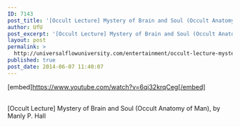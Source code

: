 ```yaml
---
ID: 7143
post_title: '[Occult Lecture] Mystery of Brain and Soul (Occult Anatomy of Man), by Manly P. Hall'
author: UfU
post_excerpt: '[Occult Lecture] Mystery of Brain and Soul (Occult Anatomy of Man), by Manly P. Hall'
layout: post
permalink: >
  http://universalflowuniversity.com/entertainment/occult-lecture-mystery-of-brain-and-soul-occult-anatomy-of-man-by-manly-p-hall/
published: true
post_date: 2014-06-07 11:40:07
---
```

[embed]https://www.youtube.com/watch?v=6qi32krqCeg[/embed]</br></br>
<p>[Occult Lecture] Mystery of Brain and Soul (Occult Anatomy of Man), by Manly P. Hall</p>
